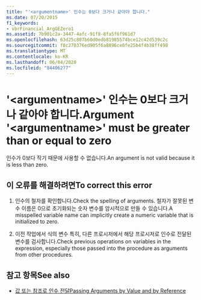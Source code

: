 ```yaml
---
title: "'<argumentname>' 인수는 0보다 크거나 같아야 합니다."
ms.date: 07/20/2015
f1_keywords:
- vbrFinancial_ArgGEZero1
ms.assetid: 7b901c2a-3447-4afc-91f8-8fa5f6f961d7
ms.openlocfilehash: 63d25c807b60d0edb81985574bce12c42d539c2c
ms.sourcegitcommit: f8c270376ed905f6a8896ce0fe25b4f4b38ff498
ms.translationtype: MT
ms.contentlocale: ko-KR
ms.lasthandoff: 06/04/2020
ms.locfileid: "84406277"
---
```

# <a name="argument-argumentname-must-be-greater-than-or-equal-to-zero"></a><span data-ttu-id="95104-102">'\<argumentname>' 인수는 0보다 크거나 같아야 합니다.</span><span class="sxs-lookup"><span data-stu-id="95104-102">Argument '\<argumentname>' must be greater than or equal to zero</span></span>
<span data-ttu-id="95104-103">인수가 0보다 작기 때문에 사용할 수 없습니다.</span><span class="sxs-lookup"><span data-stu-id="95104-103">An argument is not valid because it is less than zero.</span></span>  
  
## <a name="to-correct-this-error"></a><span data-ttu-id="95104-104">이 오류를 해결하려면</span><span class="sxs-lookup"><span data-stu-id="95104-104">To correct this error</span></span>  
  
1. <span data-ttu-id="95104-105">인수의 철자를 확인합니다.</span><span class="sxs-lookup"><span data-stu-id="95104-105">Check the spelling of arguments.</span></span> <span data-ttu-id="95104-106">철자가 잘못된 변수 이름은 0으로 초기화되는 숫자 변수를 암시적으로 만들 수 있습니다.</span><span class="sxs-lookup"><span data-stu-id="95104-106">A misspelled variable name can implicitly create a numeric variable that is initialized to zero.</span></span>  
  
2. <span data-ttu-id="95104-107">이전 작업에서 식의 변수 특히, 다른 프로시저에서 해당 프로시저로 인수로 전달된 변수를 검사합니다.</span><span class="sxs-lookup"><span data-stu-id="95104-107">Check previous operations on variables in the expression, especially those passed into the procedure as arguments from other procedures.</span></span>  
  
## <a name="see-also"></a><span data-ttu-id="95104-108">참고 항목</span><span class="sxs-lookup"><span data-stu-id="95104-108">See also</span></span>

- [<span data-ttu-id="95104-109">값 또는 참조로 인수 전달</span><span class="sxs-lookup"><span data-stu-id="95104-109">Passing Arguments by Value and by Reference</span></span>](../programming-guide/language-features/procedures/passing-arguments-by-value-and-by-reference.md)
